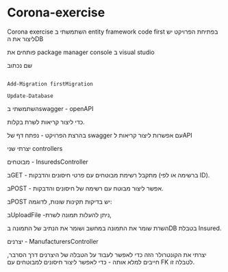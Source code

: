 # Corona-exercise
Corona exercise
השתמשתי ב entity framework code first
בפתיחת הפרויקט יש ליצור את הDB

פותחים את package manager console ב visual studio

שם נכתוב

                                                                                                                                                Add-Migration firstMigration
                                                                                                                                                             Update-Database

השתמשתי בswagger - openAPI

כדי ליצור קריאות לשרת בקלות.

בהרצת הפרויקט - נפתח דף של swagger עם אפשרות ליצור קריאות לAPI

יצרתי שני controllers 

מבוטחים - InsuredsController

בGET - מתקבל רשימת מבוטחים עם פרטי חיסונים והדבקות (ברשימה או לפי ID).

בPOST - אפשר ליצור מבוטח עם רשימה של חיסונים והדבקות.

בPOST יש בדיקות תקינות שונות, לדוגמה:

בUploadFile -ניתן להעלות תמונה לשרת,

השרת שומר את התמונה במחשב ושומר את הנתיב של התמונה בDB בטבלת Insured.

יצרנים - ManufacturersController 

יצרתי את הקונטרולר הזה כדי לאפשר לעבוד על הטבלה של היצרנים דרך הסרבר, חייבים למלא אותה - כדי לאפשר ליצור חיסונים למבוטחים עם FK לטבלה זו.


